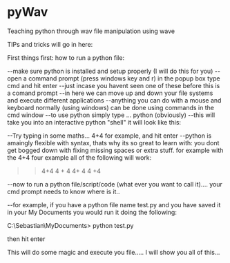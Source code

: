 pyWav
=====

Teaching python through wav file manipulation using wave


TIPs and tricks will go in here:

First things first: how to run a python file:

--make sure python is installed and setup properly (I will do this for you)
--open a command prompt (press windows key and r) in the popup box type cmd and hit enter
--just incase you havent seen one of these before this is a comand prompt
--in here we can move up and down your file systems and execute different applications
--anything you can do with a mouse and keyboard normally (using windows) can be done using commands in the cmd window
--to use python simply type ... python (obviously)
--this will take you into an interactive python "shell" it will look like this:

>>

--Try typing in some maths... 4+4 for example, and hit enter
--python is amaingly flexible with syntax, thats why its so great to learn with: you dont get bogged down with fixing missing spaces or extra stuff. for example with the 4+4 four example all of the following will work:

>>4+4
>>4 + 4
>>4+ 4
>>4 +4

--now to run a python file/script/code (what ever you want to call it).... your cmd prompt needs to know where is it..

--for example, if you have a python file name test.py and you have saved it in your My Documents you would run it doing the following:

C:\Sebastian\MyDocuments> python test.py

then hit enter

This will do some magic and execute you file..... I will show you all of this...
